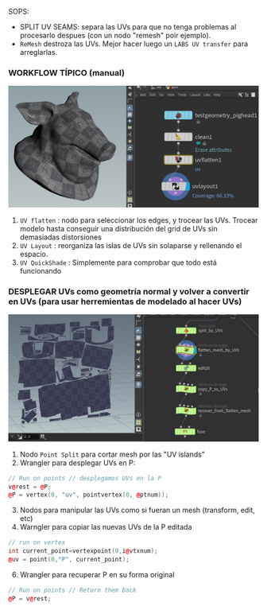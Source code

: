 
SOPS:

- SPLIT UV SEAMS: separa las UVs para que no tenga problemas al procesarlo despues (con un nodo "remesh" poir ejemplo).
- `ReMesh` destroza las UVs. Mejor hacer luego un `LABS UV transfer` para arreglarlas.

### WORKFLOW TÍPICO (manual)   

![MoCap mapping example](./images/UV_flatten.jpg)

1) `UV flatten` : nodo para seleccionar los edges, y trocear las UVs. Trocear modelo hasta conseguir una distribución del grid de UVs sin demasiadas distorsiones
2) `UV Layout` : reorganiza las islas de UVs sin solaparse y rellenando el espacio.
3) `UV QuickShade` : Simplemente para comprobar que todo está funcionando



### DESPLEGAR UVs como geometría normal y volver a convertir en UVs (para usar herremientas de modelado al hacer UVs)   

![UVs to mesh](./images/UVs_to_mesh_and_back.jpg)

1) Nodo `Point Split` para cortar mesh por las "UV islands"
2) Wrangler para desplegar UVs en P:
```C++
// Run on points // desplegamos UVs en la P
v@rest = @P;
@P = vertex(0, "uv", pointvertex(0, @ptnum));
```
3) Nodos para manipular las UVs como si fueran un mesh (transform, edit, etc)
4) Warngler para copiar las nuevas UVs de la P editada
```C++
// run on vertex
int current_point=vertexpoint(0,i@vtxnum);
@uv = point(0,"P", current_point);
```
6) Wrangler para recuperar P en su forma original
```C++
// Run on points // Return them back
@P = v@rest;
```
